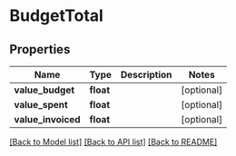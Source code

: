 # BudgetTotal

## Properties
Name | Type | Description | Notes
------------ | ------------- | ------------- | -------------
**value_budget** | **float** |  | [optional] 
**value_spent** | **float** |  | [optional] 
**value_invoiced** | **float** |  | [optional] 

[[Back to Model list]](../README.md#documentation-for-models) [[Back to API list]](../README.md#documentation-for-api-endpoints) [[Back to README]](../README.md)


